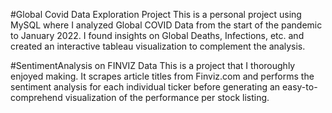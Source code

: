 #Global Covid Data Exploration Project
This is a personal project using MySQL where I analyzed Global COVID Data from the start of the pandemic to January 2022. 
I found insights on Global Deaths, Infections, etc. and created an interactive tableau visualization to complement the analysis.


#SentimentAnalysis on FINVIZ Data
This is a project that I thoroughly enjoyed making. It scrapes article titles from Finviz.com and performs the sentiment analysis for each individual ticker before generating an easy-to-comprehend visualization of the performance per stock listing.
